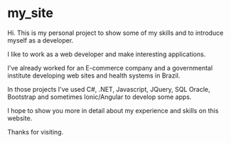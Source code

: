 # my_site
Hi. This is my personal project to show some of my skills and to introduce myself as a developer.

I like to work as a web developer and make interesting applications.

I've already worked for an E-commerce company and a governmental institute developing web sites and health systems in Brazil.

In those projects I've used C#, .NET, Javascript, JQuery, SQL Oracle, Bootstrap and sometimes Ionic/Angular to develop some apps.

I hope to show you more in detail about my experience and skills on this website.

Thanks for visiting.
